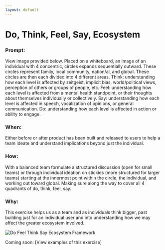 ```yaml
---
layout: default
---
```


# Do, Think, Feel, Say, Ecosystem

### Prompt: 
View image provided below. Placed on a whiteboard, an image of an individual with 4 concentric, circles expands sequentially outward. These circles represent family, local community, nation/al, and global. These circles are then each divided into 4 different areas. Think: understanding how each level is affected by zeitgeist, implicit bias, world/political views, perception of others or groups of people, etc. Feel: understanding how each level is affected from a mental health standpoint, or their thoughts about themselves individually or collectively. Say: understanding how each level is affected in speech, vocalization of opinions, or general communication. Do: understanding how each level is affected in action or ability to engage.

### When: 
Either before or after product has been built and released to users to help a team ideate and understand implications beyond just the individual.

### How: 
With a balanced team formulate a structured discussion (open for small teams) or through individual ideation on stickies (more structured for larger teams) starting at the innermost point within the circle, the individual, and working out toward global. Making sure along the way to cover all 4 quadrants of do, think, feel, say.

### Why: 
This exercise helps us as a team and as individuals think bigger, past building just for an individual user and into understanding how we may affect the greater ecosystem involved.

![Do Feel Think Say Ecosystem Framework](https://mkdale.github.com/ethics-frameworks/assets/img/DFTS-Ecosystem.jpg)

Coming soon:
[View examples of this exercise]